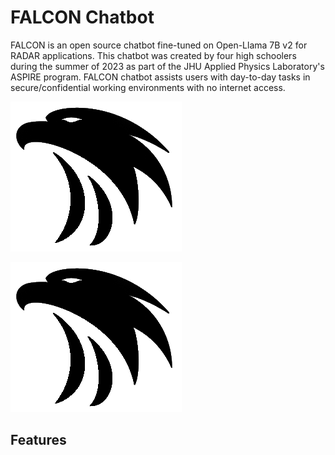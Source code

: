 # FALCON Chatbot

FALCON is an open source chatbot fine-tuned on Open-Llama 7B v2 for RADAR applications. This chatbot was created by four high schoolers during the summer of 2023 as part of the JHU Applied Physics Laboratory's ASPIRE program. FALCON chatbot assists users with day-to-day tasks in secure/confidential working environments with no internet access. 

<img src="/ReadMe_images/falcon_logo.png">

![Falcon Logo](/ReadMe_images/falcon_logo.png)
## Features

